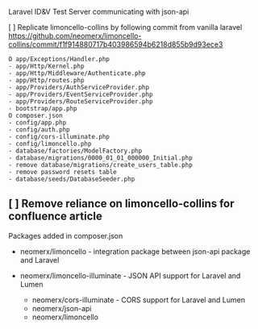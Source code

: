 Laravel ID&V Test Server communicating with json-api

[ ] Replicate limoncello-collins by following commit from vanilla laravel
	https://github.com/neomerx/limoncello-collins/commit/f1f914880717b403986594b6218d855b9d93ece3

	O app/Exceptions/Handler.php
	- app/Http/Kernel.php
	- app/Http/Middleware/Authenticate.php
	- app/Http/routes.php
	- app/Providers/AuthServiceProvider.php
	- app/Providers/EventServiceProvider.php
	- app/Providers/RouteServiceProvider.php
	- bootstrap/app.php
	O composer.json
	- config/app.php
	- config/auth.php
	- config/cors-illuminate.php
	- config/limoncello.php
	- database/factories/ModelFactory.php
	- database/migrations/0000_01_01_000000_Initial.php
	- remove database/migrations/create_users_table.php
	- remove password resets table
	- database/seeds/DatabaseSeeder.php

 [ ] Remove reliance on limoncello-collins for confluence article
-----------------------------------------------------------------
Packages added in composer.json

- neomerx/limoncello - integration package between json-api package and Laravel

- neomerx/limoncello-illuminate - JSON API support for Laravel and Lumen
	-	neomerx/cors-illuminate - CORS support for Laravel and Lumen 
	-	neomerx/json-api
	-	neomerx/limoncello




